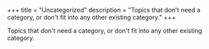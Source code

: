 +++
title = "Uncategorized"
description = "Topics that don't need a category, or don't fit into any other existing category."
+++

Topics that don't need a category, or don't fit into any other existing category.

